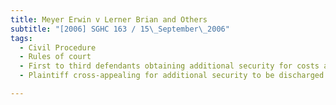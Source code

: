 ```yaml
---
title: Meyer Erwin v Lerner Brian and Others 
subtitle: "[2006] SGHC 163 / 15\_September\_2006"
tags:
  - Civil Procedure
  - Rules of court
  - First to third defendants obtaining additional security for costs and appealing for a higher sum
  - Plaintiff cross-appealing for additional security to be discharged

---
```


